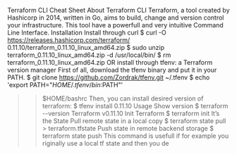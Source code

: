 Terraform CLI Cheat Sheet
About Terraform CLI
Terraform, a tool created by Hashicorp in 2014, written in Go, aims
to build, change and version control your infrastructure. This tool
have a powerfull and very intuitive Command Line Interface.
Installation
Install through curl
$ curl -O https://releases.hashicorp.com/terraform/
0.11.10/terraform_0.11.10_linux_amd64.zip
$ sudo unzip terraform_0.11.10_linux_amd64.zip
-d /usr/local/bin/
$ rm terraform_0.11.10_linux_amd64.zip
OR install through tfenv: a Terraform version manager
First of all, download the tfenv binary and put it in your PATH.
$ git clone https://github.com/Zordrak/tfenv.git
~/.tfenv
$ echo 'export PATH="$HOME/.tfenv/bin:$PATH"'
>> $HOME/bashrc
Then, you can install desired version of terraform:
$ tfenv install 0.11.10
Usage
Show version
$ terraform --version
Terraform v0.11.10
Init Terraform
$ terraform init
It’s the 
State
Pull remote state in a local copy
$ terraform state pull > terraform.tfstate
Push state in remote backend storage
$ terraform state push
This command is usefull if for example you riginally use a local tf
state and then you de